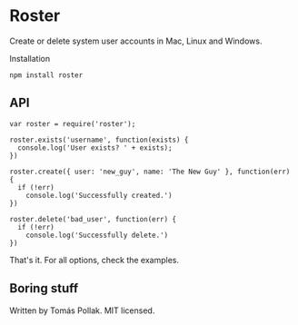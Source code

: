 Roster
=====

Create or delete system user accounts in Mac, Linux and Windows. 

Installation

    npm install roster

API
---

    var roster = require('roster');

    roster.exists('username', function(exists) {
      console.log('User exists? ' + exists);
    })

    roster.create({ user: 'new_guy', name: 'The New Guy' }, function(err) {
      if (!err)
        console.log('Successfully created.')
    })

    roster.delete('bad_user', function(err) {
      if (!err)
        console.log('Successfully delete.')
    })

That's it. For all options, check the examples.

Boring stuff
------------

Written by Tomás Pollak. MIT licensed.

